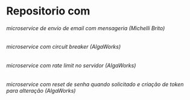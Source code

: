 # Repositorio com

###### microservice de envio de email com mensageria (Michelli Brito)
###### microservice com circuit breaker (AlgaWorks)
###### microservice com rate limit no servidor (AlgaWorks)
###### microservice com reset de senha quando solicitado e criação de token para alteração (AlgaWorks)
